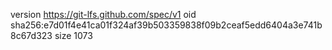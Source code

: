 version https://git-lfs.github.com/spec/v1
oid sha256:e7d01f4e41ca01f324af39b503359838f09b2ceaf5edd6404a3e741b8c67d323
size 1073
